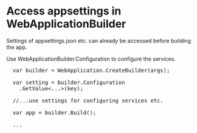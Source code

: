 # Access appsettings in WebApplicationBuilder

Settings of appsettings.json etc. can already be accessed before building the app.

Use WebApplicationBuilder.Configuration to configure the services.

<pre>
  var builder = WebApplication.CreateBuilder(args);
  
  var setting = builder.Configuration
    .GetValue<...>(key);
  
  //...use settings for configuring services etc.
  
  var app = builder.Build();

  ...
</pre>
